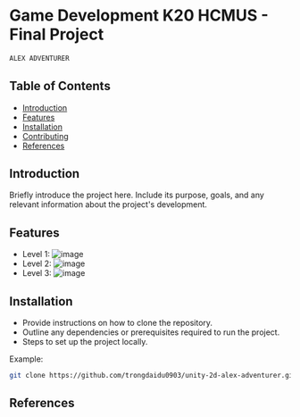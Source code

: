 # Game Development K20 HCMUS - Final Project

```bash
ALEX ADVENTURER
```

## Table of Contents

- [Introduction](#introduction)
- [Features](#features)
- [Installation](#installation)
- [Contributing](#contributing)
- [References](#references)

## Introduction

Briefly introduce the project here. Include its purpose, goals, and any relevant information about the project's development.

## Features
- Level 1:
![image](https://github.com/trongdaidu0903/unity-2d-alex-adventurer/assets/75366191/1136f522-dafe-4080-bd1f-4f7bfdd7332e)
- Level 2:
![image](https://github.com/trongdaidu0903/unity-2d-alex-adventurer/assets/75366191/174520cf-72af-4d25-be7c-b0358ec0e3c5)
- Level 3:
![image](https://github.com/trongdaidu0903/unity-2d-alex-adventurer/assets/75366191/cc0bc5b2-bcaf-44c4-904c-247bd38aa1e2)

## Installation

- Provide instructions on how to clone the repository.
- Outline any dependencies or prerequisites required to run the project.
- Steps to set up the project locally.

Example:

```bash
git clone https://github.com/trongdaidu0903/unity-2d-alex-adventurer.git
```

## References

